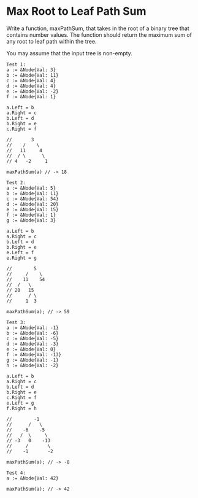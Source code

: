 # Max Root to Leaf Path Sum

Write a function, maxPathSum, that takes in the root of a binary tree that contains number values. The function should return the maximum sum of any root to leaf path within the tree.

You may assume that the input tree is non-empty.

```
Test 1:
a := &Node{Val: 3}
b := &Node{Val: 11}
c := &Node{Val: 4}
d := &Node{Val: 4}
e := &Node{Val: -2}
f := &Node{Val: 1}

a.Left = b
a.Right = c
b.Left = d
b.Right = e
c.Right = f

//       3
//    /    \
//   11     4
//  / \      \
// 4   -2     1

maxPathSum(a) // -> 18
```

```
Test 2:
a := &Node{Val: 5}
b := &Node{Val: 11}
c := &Node{Val: 54}
d := &Node{Val: 20}
e := &Node{Val: 15}
f := &Node{Val: 1}
g := &Node{Val: 3}

a.Left = b
a.Right = c
b.Left = d
b.Right = e
e.Left = f
e.Right = g

//        5
//     /    \
//    11    54
//  /   \
// 20   15
//      / \
//     1  3

maxPathSum(a); // -> 59
```

```
Test 3:
a := &Node{Val: -1}
b := &Node{Val: -6}
c := &Node{Val: -5}
d := &Node{Val: -3}
e := &Node{Val: 0}
f := &Node{Val: -13}
g := &Node{Val: -1}
h := &Node{Val: -2}

a.Left = b
a.Right = c
b.Left = d
b.Right = e
c.Right = f
e.Left = g
f.Right = h

//        -1
//      /   \
//    -6    -5
//   /  \     \
// -3   0    -13
//     /       \
//    -1       -2

maxPathSum(a); // -> -8
```

```
Test 4:
a := &Node{Val: 42}

maxPathSum(a); // -> 42
```
